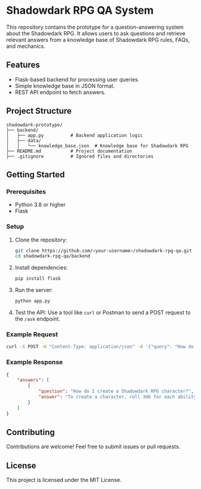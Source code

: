 # Shadowdark RPG QA System

This repository contains the prototype for a question-answering system about the Shadowdark RPG. It allows users to ask questions and retrieve relevant answers from a knowledge base of Shadowdark RPG rules, FAQs, and mechanics.

## Features

- Flask-based backend for processing user queries.
- Simple knowledge base in JSON format.
- REST API endpoint to fetch answers.

## Project Structure

```
shadowdark-prototype/
├── backend/
│   ├── app.py          # Backend application logic
│   ├── data/
│   │   └── knowledge_base.json  # Knowledge base for Shadowdark RPG
├── README.md           # Project documentation
├── .gitignore          # Ignored files and directories
```

## Getting Started

### Prerequisites
- Python 3.8 or higher
- Flask

### Setup
1. Clone the repository:
   ```bash
   git clone https://github.com/<your-username>/shadowdark-rpg-qa.git
   cd shadowdark-rpg-qa/backend
   ```

2. Install dependencies:
   ```bash
   pip install flask
   ```

3. Run the server:
   ```bash
   python app.py
   ```

4. Test the API:
   Use a tool like `curl` or Postman to send a POST request to the `/ask` endpoint.

### Example Request
```bash
curl -X POST -H "Content-Type: application/json" -d '{"query": "How do I create a Shadowdark RPG character?"}' http://127.0.0.1:5000/ask
```

### Example Response
```json
{
    "answers": [
        {
            "question": "How do I create a Shadowdark RPG character?",
            "answer": "To create a character, roll 3d6 for each ability score, select a class, and choose starting equipment."
        }
    ]
}
```

## Contributing

Contributions are welcome! Feel free to submit issues or pull requests.

## License

This project is licensed under the MIT License.